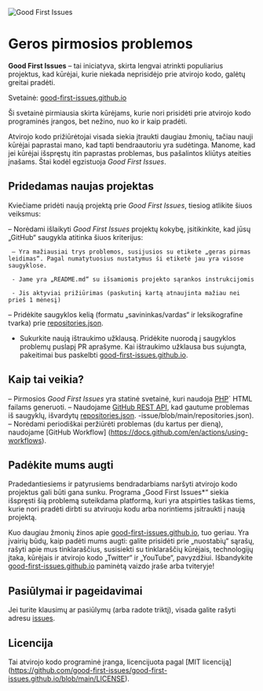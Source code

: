 ![Good First Issues](./assets/github/social-preview.png)

# Geros pirmosios problemos

**Good First Issues** – tai iniciatyva, skirta lengvai atrinkti populiarius projektus, kad kūrėjai, kurie niekada neprisidėjo prie atvirojo kodo, galėtų greitai pradėti.

Svetainė: [good-first-issues.github.io](https://good-first-issues.github.io)

Ši svetainė pirmiausia skirta kūrėjams, kurie nori prisidėti prie atvirojo kodo programinės įrangos, bet nežino, nuo ko ir kaip pradėti.

Atvirojo kodo prižiūrėtojai visada siekia įtraukti daugiau žmonių, tačiau nauji kūrėjai paprastai mano, kad tapti bendraautoriu yra sudėtinga. Manome, kad jei kūrėjai išspręstų itin paprastas problemas, bus pašalintos kliūtys ateities įnašams. Štai kodėl egzistuoja *Good First Issues*.

## Pridedamas naujas projektas

Kviečiame pridėti naują projektą prie *Good First Issues*, tiesiog atlikite šiuos veiksmus:

– Norėdami išlaikyti *Good First Issues* projektų kokybę, įsitikinkite, kad jūsų „GitHub“ saugykla atitinka šiuos kriterijus:

     – Yra mažiausiai trys problemos, susijusios su etikete „geras pirmas leidimas“. Pagal numatytuosius nustatymus ši etiketė jau yra visose saugyklose.

     - Jame yra „README.md“ su išsamiomis projekto sąrankos instrukcijomis

     - Jis aktyviai prižiūrimas (paskutinį kartą atnaujinta mažiau nei prieš 1 mėnesį)

– Pridėkite saugyklos kelią (formatu „savininkas/vardas“ ir leksikografine tvarka) prie [repositories.json](https://github.com/gomzyakov/good-first-issue/blob/main/repositories.json).

- Sukurkite naują ištraukimo užklausą. Pridėkite nuorodą į saugyklos problemų puslapį PR aprašyme. Kai ištraukimo užklausa bus sujungta, pakeitimai bus paskelbti [good-first-issues.github.io](https://good-first-issues.github.io).

## Kaip tai veikia?

– Pirmosios *Good First Issues* yra statinė svetainė, kuri naudoja [PHP](https://www.php.net)` HTML failams generuoti.
– Naudojame [GitHub REST API](https://docs.github.com/en/rest), kad gautume problemas iš saugyklų, išvardytų [repositories.json](https://github.com/gomzyakov/good-first). -issue/blob/main/repositories.json).
– Norėdami periodiškai peržiūrėti problemas (du kartus per dieną), naudojame [GitHub Workflow] (https://docs.github.com/en/actions/using-workflows).

## Padėkite mums augti

Pradedantiesiems ir patyrusiems bendradarbiams naršyti atvirojo kodo projektus gali būti gana sunku. Programa „Good First Issues*“ siekia išspręsti šią problemą suteikdama platformą, kuri yra atspirties taškas tiems, kurie nori pradėti dirbti su atviruoju kodu arba norintiems įsitraukti į naują projektą.

Kuo daugiau žmonių žinos apie [good-first-issues.github.io](https://good-first-issues.github.io), tuo geriau. Yra įvairių būdų, kaip padėti mums augti: galite prisidėti prie „nuostabių“ sąrašų, rašyti apie mus tinklaraščius, susisiekti su tinklaraščių kūrėjais, technologijų įtaka, kūrėjais ir atvirojo kodo „Twitter“ ir „YouTube“, pavyzdžiui. Išbandykite [good-first-issues.github.io](https://good-first-issues.github.io) paminėtą vaizdo įraše arba tviteryje!

## Pasiūlymai ir pageidavimai

Jei turite klausimų ar pasiūlymų (arba radote triktį), visada galite rašyti adresu [issues](https://github.com/good-first-issues/good-first-issues.github.io/issues).

## Licencija

Tai atvirojo kodo programinė įranga, licencijuota pagal [MIT licenciją] (https://github.com/good-first-issues/good-first-issues.github.io/blob/main/LICENSE).